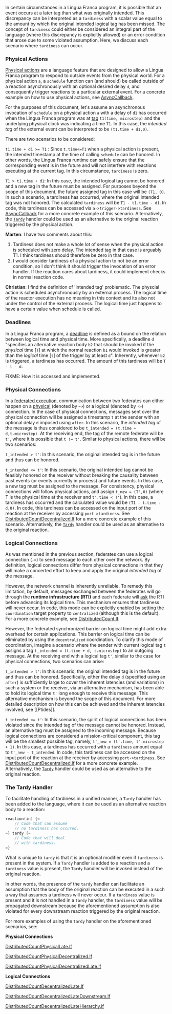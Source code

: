 In certain circumstances in a Lingua Franca program, it is possible that an event occurs at a later tag than what was originally intended. This discrepancy can be interpreted as a `tardiness` with a scalar value equal to the amount by which the original intended logical tag has been missed.  The concept of `tardiness` could either be considered an integral part of the language (where this discrepancy is explicitly allowed) or an error condition that arose due to some violated assumption. Here, we discuss each scenario where `tardiness` can occur.

### Physical Actions

[Physical actions](https://github.com/icyphy/lingua-franca/wiki/Language-Specification#Action-Declaration) are a language feature that are designed to allow a Lingua Franca program to respond to outside events from the physical world. For a physical action `a`, a `schedule` function can (and should) be called outside of a reaction asynchronously with an optional desired delay `d`, and consequently trigger reactions to a particular external event. For a concrete example on how to use physical actions, see [AsyncCallback](https://github.com/icyphy/lingua-franca/blob/master/test/C/AsyncCallback.lf).

For the purposes of this document, let's assume an asynchronous invocation of `schedule` on a physical action `a` with a delay of `d1` has occurred when the Lingua Franca program was at [tag](https://github.com/icyphy/lingua-franca/wiki/Language-Specification#superdense-time) `t1(time, microstep)` and the underlying physical clock was indicating a time `T1`.  In this case, the _intended tag_ of the external event can be interpreted to be `(t1.time + d1,0)`.

There are two scenarios to be considered:

`t1.time + d1 >= T1` : Since `t.time<=T1` when a physical action is present, the intended timestamp at the time of calling `schedule` can be honored. In other words, the Lingua Franca runtime can safely ensure that the corresponding event is in the future and will not interfere with reactions executing at the current tag. In this circumstance, `tardiness` is zero.

`T1 > t1.time + d1`: In this case, the intended logical tag cannot be honored and a new tag in the future must be assigned. For purposes beyond the scope of this document, the future assigned tag in this case will be `(T1, 0)`.  In such a scenario, a tardiness has occurred, where the original intended tag was not honored. The calculated `tardiness` will be `T1 - t1.time - d1`. In code, this tardiness can be accessed via `a->trigger->tardiness`. See [AsyncCallback](https://github.com/icyphy/lingua-franca/blob/master/test/C/AsyncCallback.lf) for a more concrete example of this scenario. Alternatively, the [`Tardy`](#the-tardy-handler) handler could be used as an alternative to the original reaction triggered by the physical action.

**Marten**: I have two comments about this:
1. Tardiness does not make a whole lot of sense when the physical action is scheduled with zero delay. The intended tag in that case is arguably T1. I think tardiness should therefore be zero in that case.
2. I would consider tardiness of a physical action to not be an error condition, so I don't think it should trigger the invocation of an error handler. If the reaction cares about tardiness, it could implement checks in normal reaction code.

**Christian**: I find the definition of 'intended tag' problematic. The physcial action is scheduled asynchronously by an external process. The logical time of the reactor execution has no meaning in this context and its also not under the control of the external process. The logical time just happens to have a certain value when schedule is called.

### Deadlines

In a Lingua Franca program, a [deadline](https://github.com/icyphy/lingua-franca/wiki/Language-Specification#Deadlines) is defined as a bound on the relation between logical time and physical time. More specifically, a deadline `d` "specifies an alternative reaction body `b2` that should be invoked if the *physical* time [`T`] at which the normal reaction `b1` would invoked is greater than the *logical* time [`t`] of the trigger by at least `d`". Inherently, whenever `b2` is triggered, a tardiness has occurred. The amount of this tardiness will be `T - t - d`.

FIXME: How it is accessed and implemented.

### Physical Connections

In a [federated execution](https://github.com/icyphy/lingua-franca/wiki/Distributed-Execution), communication between two federates can either happen on a [physical](https://github.com/icyphy/lingua-franca/wiki/Physical-Connections) (denoted by `~>`) or a logical (denoted by `->`) connection. In the case of physical connections, messages sent over the physical connection will be assigned a timestamp `t` at the sender with an optional delay `d` imposed using `after`. In this scenario, the _intended tag_ of the message is thus considered to be `t_intended = (t.time + d,t.microstep)`. At the receiving end, the tag of the remote federate will be `t'`, where it is possible that `t != t'`. Similar to physical actions, there will be two scenarios:

`t_intended > t'`: In this scenario, the original intended tag is in the future and thus can be honored.

`t_intended <= t'`: In this scenario, the original intended tag cannot be feasibly honored on the receiver without breaking the causality between past events (or events currently in process) and future events. In this case, a new tag must be assigned to the message. For consistency, physical connections will follow physical actions, and assign `t_new = (T',0)` (where T is the physical time at the receiver and `t'.time < T'`). In this case, a tardiness has occurred and the calculated value would be `(T1 - t.time - d,0)`. In code, this tardiness can be accessed on the input port of the reaction at the receiver by accessing `port->tardiness`. See [DistributedCountDecentralized.lf]() for a more concrete example of this scenario. Alternatively, the [`Tardy`](#the-tardy-handler) handler could be used as an alternative to the original reaction.

### Logical Connections

As was mentioned in the previous section, federates can use a logical connection (`->`) to send message to each other over the network. By definition, logical connections differ from physical connections in that they will make a concerted effort to keep and apply the original _intended tag_ of the message. 

However, the network channel is inherently unreliable. To remedy this limitation, by default, messages exchanged between the federates will go through the **runtime infrastructure (RTI)** and each federate will [ask](https://github.com/icyphy/lingua-franca/wiki/Distributed-Execution#communication-between-federates) the RTI before advancing its logical time. This mechanism ensures that tardiness will never occur. In code, this mode can be explicitly enabled by setting the `coordination` target property to `centralized` (although this is the default). For a more concrete example, see [DistributedCount.lf](https://github.com/icyphy/lingua-franca/blob/master/test/C/DistributedCount.lf). 

However, the federated synchronized barrier on logical time might add extra overhead for certain applications. This barrier on logical time can be eliminated by using the `decentralized` coordination. To clarify this mode of coordination, imagine a scenario where the sender with current logical tag `t` assigns a tag `t_intended = (t.time + d, t.microstep)` to an outgoing message. At the receiving end with a logical tag `t'`, similar to the case for physical connections, two scenarios can arise:

`t_intended > t'`: In this scenario, the original intended tag is in the future and thus can be honored. Specifically, either the delay `d` (specified using an `after`) is sufficiently large to cover the inherent latencies (and variations) in such a system or the receiver, via an alternative mechanism, has been able to hold its logical time `t'` long enough to receive this message. This alternative mechanism is beyond the scope of this document. For more detailed description on how this can be achieved and the inherent latencies involved, see [[Ptides]].

`t_intended <= t'`: In this scenario, the spirit of logical connections has been violated since the intended tag of the message cannot be honored. Instead, an alternative tag must be assigned to the incoming message. Because logical connections are considered a mission-critical component, this tag will be the smallest possible tag, namely, `t'_new = (t'.time, t'.microstep + 1)`. In this case, a tardiness has occurred with a `tardiness` amount equal to `t'_new - t_intended`. In code, this tardiness can be accessed on the input port of the reaction at the receiver by accessing `port->tardiness`. See [DistributedCountDecentralized.lf](https://github.com/icyphy/lingua-franca/blob/master/test/C/DistributedCountDecentralized.lf) for a more concrete example. Alternatively, the [`Tardy`](#the-tardy-handler) handler could be used as an alternative to the original reaction.

### The Tardy Handler

To facilitate handling of tardiness in a unified manner, a `Tardy` handler has been added to the language, where it can be used as an alternative reaction body to a reaction:

```c
reaction(in) {=
    // Code that can assume
    // no tardiness has occured.
=} tardy {=
    // Code that will deal
    // with tardiness.
=}
```

What is unique to `tardy` is that it is an optional modifier even if `tardiness` is present in the system. If a `Tardy` handler is added to a reaction and a `tardiness` value is present, the `Tardy` handler will be invoked instead of the original reaction.

In other words, the presence of the `tardy` handler can facilitate an assumption that the body of the original reaction can be executed in a such a way that assumes a tardiness will never occur. If a `tardiness` value is present and it is not handled in a `tardy` handler, the `tardiness` value will be propagated downstream because the aforementioned assumption is also violated for every downstream reaction triggered by the original reaction.



For more examples of using the `tardy` handler on the aforementioned scenarios, see:

**Physical Connections**

[DistributedCountPhysicalLate.lf](https://github.com/icyphy/lingua-franca/blob/master/test/C/DistributedCountPhysicalLate.lf)

[DistributedCountPhysicalDecentralized.lf](https://github.com/icyphy/lingua-franca/blob/master/test/C/DistributedCountPhysicalDecentralized.lf)

[DistributedCountPhysicalDecentralizedLate.lf](https://github.com/icyphy/lingua-franca/blob/master/test/C/DistributedCountPhysicalDecentralizedLate.lf)

**Logical Connections**

[DistributedCountDecentralizedLate.lf](https://github.com/icyphy/lingua-franca/blob/master/test/C/DistributedCountDecentralizedLate.lf)

[DistributedCountDecentralizedLateDownstream.lf](https://github.com/icyphy/lingua-franca/blob/master/test/C/DistributedCountDecentralizedLateDownstream.lf)

[DistributedCountDecentralizedLateHierarchy.lf](https://github.com/icyphy/lingua-franca/blob/master/test/C/DistributedCountDecentralizedLateHierarchy.lf)